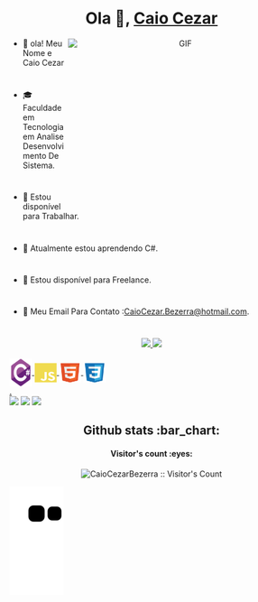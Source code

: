  
 <h1 align="center"> Ola 👋, <a href="https://100rabhcsmc.github.io/Me.io/" target="blank">
Caio Cezar</a></h1>

<a target="_blank" align="center">
  <img align="right" top="500" height="300" width="400" alt="GIF" src="https://media.giphy.com/media/SWoSkN6DxTszqIKEqv/giphy.gif">
</a>


- 👦 ola! Meu Nome e Caio Cezar
#


- 🎓 Faculdade em Tecnologia em Analise Desenvolvimento De Sistema.
#

- 🤝 Estou disponível para Trabalhar.
#

- 🌱 Atualmente estou aprendendo C#.
#

- 🤝 Estou disponível para Freelance.
#

- 📧 Meu Email Para Contato :CaioCezar.Bezerra@hotmail.com.
#


<div align="center">
  <a href="https://github.com/CaioCezarBezerra">
  <img height="165em" src="https://github-readme-stats.vercel.app/api?username=CaioCezarBezerra&show_icons=true&theme=dark&include_commits=true&count_private=true"/>
  <img height="165em"src="https://github-readme-stats.vercel.app/api/top-langs/?username=CaioCezarBezerra&layout=compact&langs_count=5&theme=dark"/>
</div>
  <div style="display: inline_block"><br>
  <img align="center" alt="Caio-Csharp" height="50" width="40" src="https://raw.githubusercontent.com/devicons/devicon/master/icons/csharp/csharp-original.svg">
  <img align="center" alt="Caio-Js" height="35" width="40" src="https://raw.githubusercontent.com/devicons/devicon/master/icons/javascript/javascript-plain.svg">
  <img align="center" alt="Caio-HTML" height="35" width="39" src="https://raw.githubusercontent.com/devicons/devicon/master/icons/html5/html5-original.svg">
  <img align="center" alt="Caio-CSS" height="35" width="40" src="https://raw.githubusercontent.com/devicons/devicon/master/icons/css3/css3-original.svg">
  
  
  </div>
  .
  
  
<div> 
  <a href="https://instagram.com/caio_cesar99" target="_blank"><img src="https://img.shields.io/badge/-Instagram-%23E4405F?style=for-the-badge&logo=instagram&logoColor=white" target="_blank"></a>
  <a href="https://www.linkedin.com/in/caio-cezar-a7b3bb207" target="_blank"><img src="https://img.shields.io/badge/-LinkedIn-%230077B5?style=for-the-badge&logo=linkedin&logoColor=white" target="_blank"></a>
  <a href = ""><img src=https://img.shields.io/badge/Microsoft_Outlook-0078D4?style=for-the-badge&logo=microsoft-outlook&logoColor=white></a>
</div>
<h2 align="center">Github stats :bar_chart:</h2>

<h4 align="center">Visitor's count :eyes:</h4>

<p align="center"><img src="https://profile-counter.glitch.me/{CaioCezarBezerra}/count.svg" alt="CaioCezarBezerra :: Visitor's Count" /></p>

![snake gif](https://github.com/CaioCezarBezerra/CaioCezarBezerra/blob/output/github-contribution-grid-snake.svg)
